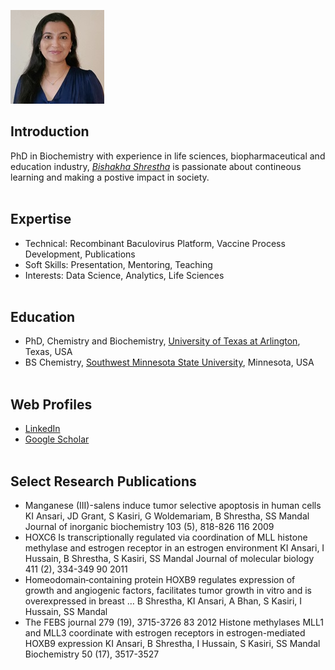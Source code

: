 ![Potrait](bishakha-shrestha.jpg)

## Introduction         
PhD in Biochemistry with experience in life sciences, biopharmaceutical and education industry, *[Bishakha Shrestha](https://www.bishakhashrestha.com/)* is passionate about contineous learning and making a postive impact in society. 
\
&nbsp;

## Expertise
- Technical: Recombinant Baculovirus Platform, Vaccine Process Development, Publications
- Soft Skills: Presentation, Mentoring, Teaching
- Interests: Data Science, Analytics, Life Sciences
\
&nbsp;

## Education
- PhD, Chemistry and Biochemistry, [University of Texas at Arlington](https://www.uta.edu/), Texas, USA
- BS Chemistry, [Southwest Minnesota State University](https://www.smsu.edu/), Minnesota, USA
\
&nbsp;

## Web Profiles
- [LinkedIn](https://www.linkedin.com/in/bishakha-shrestha/)
- [Google Scholar](https://scholar.google.com/citations?user=fPymrTQAAAAJ&hl=en&oi=ao)
\
&nbsp;

## Select Research Publications

- Manganese (III)-salens induce tumor selective apoptosis in human cells
KI Ansari, JD Grant, S Kasiri, G Woldemariam, B Shrestha, SS Mandal
Journal of inorganic biochemistry 103 (5), 818-826	116	2009
- HOXC6 Is transcriptionally regulated via coordination of MLL histone methylase and estrogen receptor in an estrogen environment
KI Ansari, I Hussain, B Shrestha, S Kasiri, SS Mandal
Journal of molecular biology 411 (2), 334-349	90	2011
- Homeodomain‐containing protein HOXB9 regulates expression of growth and angiogenic factors, facilitates tumor growth in vitro and is overexpressed in breast …
B Shrestha, KI Ansari, A Bhan, S Kasiri, I Hussain, SS Mandal
- The FEBS journal 279 (19), 3715-3726	83	2012
Histone methylases MLL1 and MLL3 coordinate with estrogen receptors in estrogen-mediated HOXB9 expression
KI Ansari, B Shrestha, I Hussain, S Kasiri, SS Mandal
Biochemistry 50 (17), 3517-3527
\
&nbsp;

